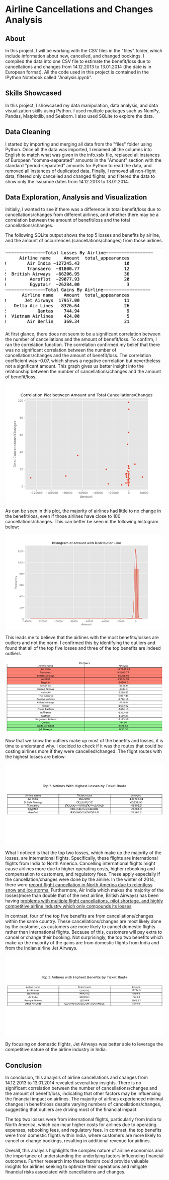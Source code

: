 # Airline Cancellations and Changes Analysis

## About

In this project, I will be working with the CSV files in the "files" folder, which include information about new, cancelled, and changed bookings. I compiled the data into one CSV file to estimate the benefit/loss due to cancellations and changes from 14.12.2013 to 13.01.2014 (the date is in European format). All the code used in this project is contained in the IPython Notebook called "Analysis.ipynb".


## Skills Showcased

In this project, I showcased my data manipulation, data analysis, and data visualization skills using Python. I used multiple packages such as NumPy, Pandas, Matplotlib, and Seaborn. I also used SQLite to explore the data.

## Data Cleaning

I started by importing and merging all data from the "files" folder using Python. Once all the data was imported, I renamed all the columns into English to match what was given in the info.xslx file, replaced all instances of European "comma-separated" amounts in the "Amount" section with the standard "period-separated" amounts for Python to read the data, and removed all instances of duplicated data. Finally, I removed all non-flight data, filtered only cancelled and changed flights, and filtered the data to show only the issuance dates from 14.12.2013 to 13.01.2014.

## Data Exploration, Analysis and Visualization

Initially, I wanted to see if there was a difference in total benefit/loss due to cancellations/changes from different airlines, and whether there may be a correlation between the amount of benefit/loss and the total cancellations/changes.

The following SQLite output shows the top 5 losses and benefits by airline, and the amount of occurrences (cancellations/changes) from those airlines.

![](project_screenshots/sql_output.png)

At first glance, there does not seem to be a significant correlation between the number of cancellations and the amount of benefit/loss. To confirm, I ran the correlation function. The correlation confirmed my belief that there was no significant correlation between the number of cancellations/changes and the amount of benefit/loss. The correlation coefficient was -0.07, which shows a negative correlation but nevertheless not a significant amount. This graph gives us better insight into the relationship between the number of cancellations/changes and the amount of benefit/loss.

![](output/correlation_plot.png)


As can be seen in this plot, the majority of airlines had little to no change in the benefit/loss, even if those airlines have close to 100 cancellations/changes. This can better be seen in the following histogram below:

![](output/histogram.png)

This leads me to believe that the airlines with the most benefits/losses are outliers and not the norm. I confirmed this by identifying the outliers and found that all of the top five losses and three of the top benefits are indeed outliers

![](output/outliers_table.png)


Now that we know the outliers make up most of the benefits and losses, it is time to understand why. I decided to check if it was the routes that could be costing airlines more if they were cancelled/changed. The flight routes with the highest losses are below:

![](output/top_5_lowest_amounts_by_route.png)

What I noticed is that the top two losses, which make up the majority of the losses, are international flights. Specifically, these flights are international flights from India to North America. Cancelling international flights might cause airlines more due to higher operating costs, higher rebooking and compensation to customers, and regulatory fees. These apply especially if the cancellation/changes were done by the airline. In the winter of 2014, there were [record flight cancellation in North America due to relentless snow and ice storms.](https://www.businessinsider.com/a-record-number-of-flights-have-been-canceled-this-winter-2014-2) Furthermore, Air India which makes the majority of the losses(more than double that of the next airline, British Airways) has been having [problems with multiple flight cancellations, pilot shortage, and highly competitive airline industry which only compounds its losses](https://www.businesstoday.in/magazine/deep-dive/story/the-big-aviation-crisis-from-flight-cancellations-to-pilot-shortage-why-has-indias-aviation-story-gone-sour-427641-2024-04-30)

In contrast, four of the top five benefits are from cancellations/changes within the same country. These cancellations/changes are most likely done by the customer, as customers are more likely to cancel domestic flights rather than international flights. Because of this, customers will pay extra to cancel or change their booking. Not surprisingly, the top two benefits which make up the majority of the gains are from domestic flights from India and from the Indian airline Jet Airways.

![](output/top_5_highest_amounts_by_route.png)

By focusing on domestic flights, Jet Airways was better able to leverage the competitive nature of the airline industry in India.

## Conclusion

In conclusion, this analysis of airline cancellations and changes from 14.12.2013 to 13.01.2014 revealed several key insights. There is no significant correlation between the number of cancellations/changes and the amount of benefit/loss, indicating that other factors may be influencing the financial impact on airlines. The majority of airlines experienced minimal changes in benefit/loss despite varying numbers of cancellations/changes, suggesting that outliers are driving most of the financial impact.

The top two losses were from international flights, particularly from India to North America, which can incur higher costs for airlines due to operating expenses, rebooking fees, and regulatory fees. In contrast, the top benefits were from domestic flights within India, where customers are more likely to cancel or change bookings, resulting in additional revenue for airlines.

Overall, this analysis highlights the complex nature of airline economics and the importance of understanding the underlying factors influencing financial outcomes. Further research into these factors could provide valuable insights for airlines seeking to optimize their operations and mitigate financial risks associated with cancellations and changes.

